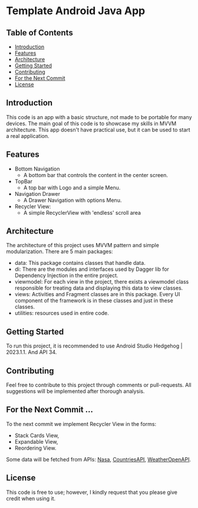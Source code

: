 # Template Android Java App

## Table of Contents

- [Introduction](#introduction)
- [Features](#features)
- [Architecture](#architecture)
- [Getting Started](#getting-started)
- [Contributing](#contributing)
- [For the Next Commit](#for-the-next-commit-)
- [License](#license)

## Introduction

This code is an app with a basic structure, not made to be portable for many devices. 
The main goal of this code is to showcase my skills in MVVM architecture.
This app doesn't have practical use, but it can be used to start a real application. 

## Features

- Bottom Navigation
  - A bottom bar that controls the content in the center screen.
- TopBar
  - A top bar with Logo and a simple Menu.
- Navigation Drawer
  - A Drawer Navigation with options Menu.
- Recycler View:
  - A simple RecyclerView with 'endless' scroll area

## Architecture

The architecture of this project uses MVVM pattern and simple modularization.
There are 5 main packages:
- data: This package contains classes that handle data.
- di: There are the modules and interfaces used by Dagger lib for Dependency Injection in the entire project.
- viewmodel: For each view in the project, there exists a viewmodel class responsible for treating data and displaying this data to view classes.
- views: Activities and Fragment classes are in this package. Every UI component of the framework is in these classes and just in these classes.
- utilities: resources used in entire code. 

## Getting Started

To run this project, it is recommended to use Android Studio Hedgehog | 2023.1.1. And API 34. 

## Contributing

Feel free to contribute to this project through comments or pull-requests. 
All suggestions will be implemented after thorough analysis.

## For the Next Commit ...

To the next commit we implement Recycler View in the forms: 
- Stack Cards View,
- Expandable View, 
- Reordering View.

Some data will be fetched from APIs: [Nasa](https://api.nasa.gov/), [CountriesAPI](https://restcountries.com/), [WeatherOpenAPI](https://openweathermap.org/). 

## License

This code is free to use; however, I kindly request that you please give credit when using it.